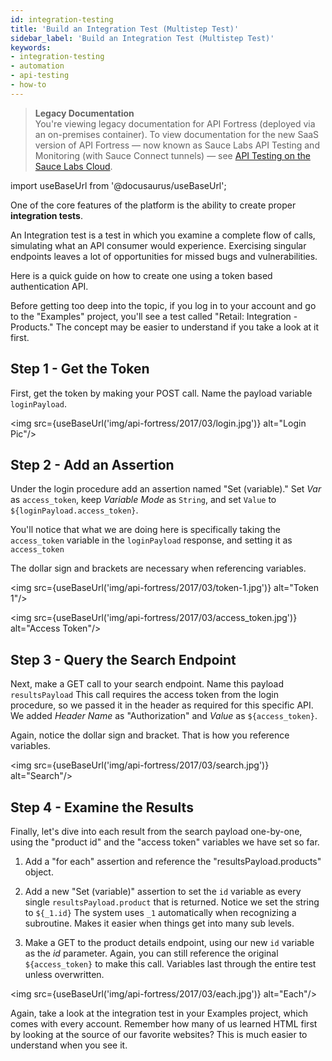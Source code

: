 ```yaml
---
id: integration-testing
title: 'Build an Integration Test (Multistep Test)'
sidebar_label: 'Build an Integration Test (Multistep Test)'
keywords:
- integration-testing
- automation
- api-testing
- how-to
---
```


<head>
  <meta name="robots" content="noindex" />
</head>

> **Legacy Documentation**<br/>You're viewing legacy documentation for API Fortress (deployed via an on-premises container). To view documentation for the new SaaS version of API Fortress &#8212; now known as Sauce Labs API Testing and Monitoring (with Sauce Connect tunnels) &#8212; see [API Testing on the Sauce Labs Cloud](/api-testing/).

import useBaseUrl from '@docusaurus/useBaseUrl';

One of the core features of the platform is the ability to create proper **integration tests**.

An Integration test is a test in which you examine a complete flow of calls, simulating what an API consumer would experience. Exercising singular endpoints leaves a lot of opportunities for missed bugs and vulnerabilities.

Here is a quick guide on how to create one using a token based authentication API.

Before getting too deep into the topic, if you log in to your account and go to the "Examples" project, you'll see a test called "Retail: Integration - Products." The concept may be easier to understand if you take a look at it first.

## Step 1 - Get the Token

First, get the token by making your POST call. Name the payload variable `loginPayload`.

<img src={useBaseUrl('img/api-fortress/2017/03/login.jpg')} alt="Login Pic"/>

## Step 2 - Add an Assertion

Under the login procedure add an assertion named "Set (variable)." Set _Var_ as `access_token`, keep _Variable Mode_ as `String`, and set `Value` to `${loginPayload.access_token}`.

You'll notice that what we are doing here is specifically taking the `access_token` variable in the `loginPayload` response, and setting it as `access_token`

The dollar sign and brackets are necessary when referencing variables.

<img src={useBaseUrl('img/api-fortress/2017/03/token-1.jpg')} alt="Token 1"/>

<img src={useBaseUrl('img/api-fortress/2017/03/access_token.jpg')} alt="Access Token"/>

## Step 3 - Query the Search Endpoint

Next, make a GET call to your search endpoint. Name this payload `resultsPayload` This call requires the access token from the login procedure, so we passed it in the header as required for this specific API. We added _Header Name_ as "Authorization" and _Value_ as `${access_token}`.

Again, notice the dollar sign and bracket. That is how you reference variables.

<img src={useBaseUrl('img/api-fortress/2017/03/search.jpg')} alt="Search"/>

## Step 4 - Examine the Results

Finally, let's dive into each result from the search payload one-by-one, using the "product id" and the "access token" variables we have set so far.

1. Add a "for each" assertion and reference the "resultsPayload.products" object.

2. Add a new "Set (variable)" assertion to set the `id` variable as every single `resultsPayload.product` that is returned. Notice we set the string to `${_1.id}` The system uses `_1` automatically when recognizing a subroutine. Makes it easier when things get into many sub levels.

3. Make a GET to the product details endpoint, using our new `id` variable as the _id_ parameter. Again, you can still reference the original `${access_token}` to make this call. Variables last through the entire test unless overwritten.

<img src={useBaseUrl('img/api-fortress/2017/03/each.jpg')} alt="Each"/>

Again, take a look at the integration test in your Examples project, which comes with every account. Remember how many of us learned HTML first by looking at the source of our favorite websites? This is much easier to understand when you see it.
